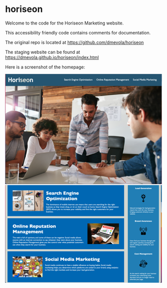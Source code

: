 # horiseon

Welcome to the code for the Horiseon Marketing website.

This accessibility friendly code contains comments for documentation.

The original repo is located at https://github.com/dmevola/horiseon

The staging website can be found at https://dmevola.github.io/horiseon/index.html

Here is a screenshot of the homepage:

<img src="./assets/images/website-screenshot-1.png" />
<img src="./assets/images/website-screenshot-2.png" />
